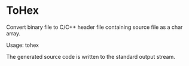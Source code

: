 # ToHex

Convert binary file to C/C++ header file containing source file as a char array.

Usage: tohex <source filename>

The generated source code is written to the standard output stream.

